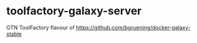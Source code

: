 # toolfactory-galaxy-server
GTN ToolFactory flavour of https://github.com/bgruening/docker-galaxy-stable 
